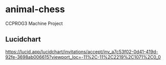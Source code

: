 # animal-chess
CCPROG3 Machine Project

## Lucidchart
https://lucid.app/lucidchart/invitations/accept/inv_a7c53f02-0d41-419d-92fe-3698ab006615?viewport_loc=-11%2C-11%2C2219%2C1071%2C0_0
